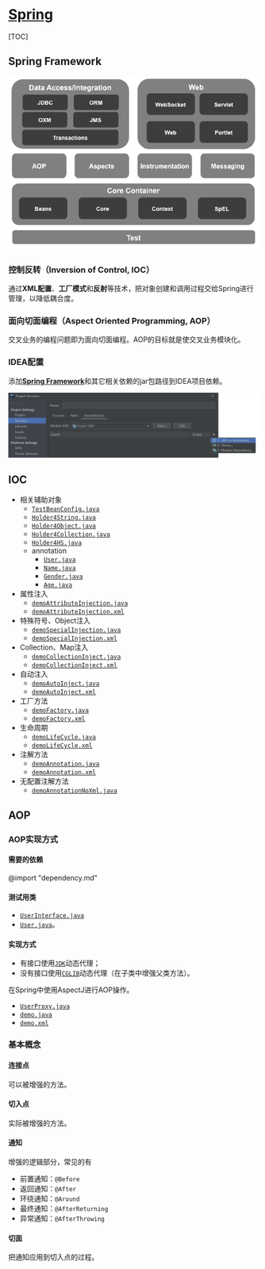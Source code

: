 <link rel="stylesheet" href="https://zhmhbest.gitee.io/hellomathematics/style/index.css">
<script src="https://zhmhbest.gitee.io/hellomathematics/style/index.js"></script>

# [Spring](../index.html)

[TOC]

## Spring Framework

[![spring_architecture](images/spring_architecture.png)](https://repo1.maven.org/maven2/springframework/)

### 控制反转（Inversion of Control, IOC）

通过**XML配置**、**工厂模式**和**反射**等技术，把对象创建和调用过程交给Spring进行管理，以降低耦合度。

### 面向切面编程（Aspect Oriented Programming, AOP）

交叉业务的编程问题即为面向切面编程。AOP的目标就是使交叉业务模块化。

### IDEA配置

<!-- https://repo1.maven.org/maven2/com/alibaba/druid/ -->

添加[**Spring Framework**](https://repo.spring.io/release/org/springframework/spring/)和其它相关依赖的jar包路径到IDEA项目依赖。

![idea_add_spring](images/idea_add_spring.png)

## IOC

- 相关辅助对象
  - [`TestBeanConfig.java`](demo/src/ioc/TestBeanConfig.java)
  - [`Holder4String.java`](demo/src/ioc/Holder4String.java)
  - [`Holder4Object.java`](demo/src/ioc/Holder4Object.java)
  - [`Holder4Collection.java`](demo/src/ioc/Holder4Collection.java)
  - [`Holder4HS.java`](demo/src/ioc/Holder4HS.java)
  - annotation
    - [`User.java`](demo/src/ioc/annotation/User.java)
    - [`Name.java`](demo/src/ioc/annotation/Name.java)
    - [`Gender.java`](demo/src/ioc/annotation/Gender.java)
    - [`Age.java`](demo/src/ioc/annotation/Age.java)
- 属性注入
  - [`demoAttributeInjection.java`](demo/src/ioc/demoAttributeInjection.java)
  - [`demoAttributeInjection.xml`](demo/src/ioc/demoAttributeInjection.xml)
- 特殊符号、Object注入
  - [`demoSpecialInjection.java`](demo/src/ioc/demoSpecialInjection.java)
  - [`demoSpecialInjection.xml`](demo/src/ioc/demoSpecialInjection.xml)
- Collection、Map注入
  - [`demoCollectionInject.java`](demo/src/ioc/demoCollectionInject.java)
  - [`demoCollectionInject.xml`](demo/src/ioc/demoCollectionInject.xml)
- 自动注入
  - [`demoAutoInject.java`](demo/src/ioc/demoAutoInject.java)
  - [`demoAutoInject.xml`](demo/src/ioc/demoAutoInject.xml)
- 工厂方法
  - [`demoFactory.java`](demo/src/ioc/demoFactory.java)
  - [`demoFactory.xml`](demo/src/ioc/demoFactory.xml)
- 生命周期
  - [`demoLifeCycle.java`](demo/src/ioc/demoLifeCycle.java)
  - [`demoLifeCycle.xml`](demo/src/ioc/demoLifeCycle.xml)
- 注解方法
  - [`demoAnnotation.java`](demo/src/ioc/demoAnnotation.java)
  - [`demoAnnotation.xml`](demo/src/ioc/demoAnnotation.xml)
- 无配置注解方法
  - [`demoAnnotationNoXml.java`](demo/src/ioc/demoAnnotationNoXml.java)

## AOP

### AOP实现方式

#### 需要的依赖

@import "dependency.md"

#### 测试用类

- [`UserInterface.java`](demo/src/aop/UserInterface.java)
- [`User.java`](demo/src/aop/User.java)。

#### 实现方式

- 有接口使用[`JDK`](demo/src/aop/demoProxyJDK.java)动态代理；
- 没有接口使用[`CGLIB`](demo/src/aop/demoProxyCGLIB.java)动态代理（在子类中增强父类方法）。

在Spring中使用AspectJ进行AOP操作。

- [`UserProxy.java`](demo/src/aop/annotation/UserProxy.java)
- [`demo.java`](demo/src/aop/demoProxySpring.java)
- [`demo.xml`](demo/src/aop/demoProxySpring.xml)

### 基本概念

#### 连接点

可以被增强的方法。

#### 切入点

实际被增强的方法。

#### 通知

增强的逻辑部分，常见的有

- 前置通知：`@Before`
- 返回通知：`@After`
- 环绕通知：`@Around`
- 最终通知：`@AfterReturning`
- 异常通知：`@AfterThrowing`

#### 切面

把通知应用到切入点的过程。
